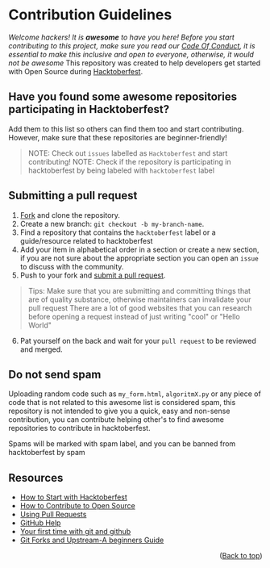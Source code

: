 # Contribution Guidelines

_Welcome hackers! It is **awesome** to have you here! Before you start contributing to this project, make sure you read our [Code Of Conduct](https://github.com/OtacilioN/awesome-hacktoberfest-2018/blob/master/CODE_OF_CONDUCT.md), it is essential to make this inclusive and open to everyone, otherwise, it would not be awesome_
This repository was created to help developers get started with Open Source during [Hacktoberfest](https://hacktoberfest.digitalocean.com/).

## Have you found some awesome repositories participating in Hacktoberfest?

Add them to this list so others can find them too and start contributing. However, make sure that these repositories are beginner-friendly!
> NOTE: Check out `issues` labelled as `Hacktoberfest` and start contributing!
> NOTE: Check if the repository is participating in hacktoberfest by being labeled with `hacktoberfest` label

## Submitting a pull request

1. [Fork](https://github.com/OtacilioN/awesome-hacktoberfest-2018/fork) and clone the repository.
2. Create a new branch: `git checkout -b my-branch-name`.
3. Find a repository that contains the `hacktoberfest` label or a guide/resource related to hacktoberfest
4. Add your item in alphabetical order in a section or create a new section, if you are not sure about the appropriate section you can open an `issue` to discuss with the community.
5. Push to your fork and [submit a pull request](https://github.com/OtacilioN/awesome-hacktoberfest-2018/compare).
> Tips: Make sure that you are submitting and committing things that are of quality substance, otherwise maintainers can invalidate your pull request
> There are a lot of good websites that you can research before opening a request instead of just writing "cool" or "Hello World"
6. Pat yourself on the back and wait for your `pull request` to be reviewed and merged.

## Do not send spam

Uploading random code such as `my_form.html`, `algoritmX.py` or any piece of code that is not related to this awesome list is considered spam, this repository is not intended to give you a quick, easy and non-sense contribution, you can contribute helping other's to find awesome repositories to contribute in hacktoberfest. 

Spams will be marked with spam label, and you can be banned from hacktoberfest by spam

## Resources

- [How to Start with Hacktoberfest](https://www.youtube.com/watch?v=4RvIFvmZA3o)
- [How to Contribute to Open Source](https://opensource.guide/how-to-contribute/)
- [Using Pull Requests](https://help.github.com/articles/about-pull-requests/)
- [GitHub Help](https://help.github.com)
- [Your first time with git and github](https://kbroman.org/github_tutorial/pages/first_time.html)
- [Git Forks and Upstream-A beginners Guide](https://www.atlassian.com/git/tutorials/git-forks-and-upstreams)

<p align="right">(<a href="#top">Back to top</a>)</p>